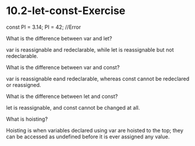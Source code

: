 # 10.2-let-const-Exercise

const PI = 3.14;
PI = 42; //Error


What is the difference between var and let?

var is reassignable and redeclarable, while let is reassignable but not redeclarable.


What is the difference between var and const?

var is reassignable eand redeclarable, whereas const cannot be redeclared or reassigned.


What is the difference between let and const?

let is reassignable, and const cannot be changed at all.


What is hoisting?

Hoisting is when variables declared using var are hoisted to the top; they can be accessed as undefined before it is ever assigned any value.
